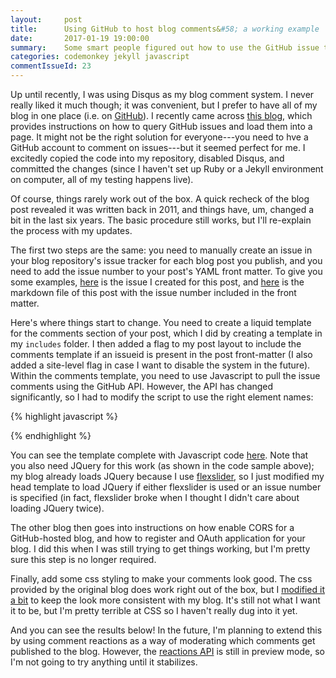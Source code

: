 ```yaml
---
layout:     post
title:      Using GitHub to host blog comments&#58; a working example
date:       2017-01-19 19:00:00
summary:    Some smart people figured out how to use the GitHub issue tracker for hosting blog comments, but their example is outdated and missing some steps. Here's how I got it working.
categories: codemonkey jekyll javascript
commentIssueId: 23
---
```


Up until recently, I was using Disqus as my blog comment system. I never
really liked it much though; it was convenient, but I prefer to have all
of my blog in one place (i.e. on 
[GitHub](https://github.com/mkoohafkan/mkoohafkan.github.io)).
I recently came across 
[this blog](http://ivanzuzak.info/2011/02/18/github-hosted-comments-for-github-hosted-blogs.html), 
which provides instructions on how to query GitHub issues and load them
into a page. It might not be the right solution for everyone---you need
to hve a GitHub account to comment on issues---but it seemed perfect for
me. I excitedly copied the code into my repository, disabled 
Disqus, and committed the changes (since I haven't set up Ruby or a 
Jekyll environment on computer, all of my testing happens live). 

Of course, things rarely work out of the box. A quick recheck of the 
blog post revealed it was written back in 2011, and things have, um, 
changed a bit in the last six years. The basic procedure still works, 
but I'll re-explain the process with my updates.

The first two steps are the same: you need to manually create an issue 
in your blog repository's issue tracker for each blog post you publish,
and you need to add the issue number to your post's YAML front matter.
To give you some examples, 
[here](https://github.com/mkoohafkan/mkoohafkan.github.io/issues/23)
is the issue I created for this post, and 
[here](https://github.com/mkoohafkan/mkoohafkan.github.io/blob/master/_posts/2017-01-19-using-github-to-host-blog-comments.md) 
is the markdown file of this post with the issue number included in the 
front matter.

Here's where things start to change. You need to create a liquid 
template for the comments section of your post, which I did by creating
a template  in my `includes` folder. I then added a flag to my post
layout to include the comments template if an issueid is present in the
post front-matter (I also added a site-level flag in case I want to 
disable the system in the future). Within the comments template, you 
need to use Javascript to pull the issue comments using the GitHub API.
However, the API has changed significantly, so I had to modify the 
script to use the right element names:

{% highlight javascript %}
<script src="https://ajax.googleapis.com/ajax/libs/jquery/3.1.1/jquery.min.js"></script>
<script type="text/javascript" src="http://www.datejs.com/build/date.js"></script>
<script type="text/javascript">
  function loadComments(data) {
    for (var i=0; i<data.length; i++) {
      var cuser = data[i].user.login;
      var cuserlink = data[i].user.html_url;
      var clink = data[i].html_url;
      var cbody = data[i].body;
      var cavatarlink = data[i].user.avatar_url;      
      var cdate = Date.parse(data[i].created_at).toString("yyyy-MM-dd HH:mm:ss");
      $("#comments").append("<div class='comment'><div class='commentheader'><div class='commentgravatar'>" + '<img src="' + cavatarlink + '" alt="" width="20" height="20">' + "</div><a class='commentuser' href=\""+ cuserlink + "\">" + cuser + "</a><a class='commentdate' href=\"" + clink + "\">" + cdate + "</a></div><div class='commentbody'>" + cbody + "</div></div>");
    }
  }
  $.ajax("https://api.github.com/repos/{{ site.githubUser}}/{{ site.githubRepo }}/issues/{{ page.commentIssueId }}/comments", {
    headers: {Accept: "application/vnd.github.full+json"},
    dataType: "json",
    success: function(msg){
      loadComments(msg);
   }
  });
</script>
{% endhighlight %}

You can see the template complete with Javascript code 
[here](https://github.com/mkoohafkan/mkoohafkan.github.io/blob/master/_includes/post_comments.html). 
Note that you also need JQuery for this work (as shown in the code 
sample above); my blog already loads JQuery because I use 
[flexslider](https://github.com/woocommerce/FlexSlider), 
so I just modified my head template to load JQuery if either flexslider 
is used or an issue number is specified (in fact, flexslider broke when 
I thought I didn't care about loading JQuery twice).

The other blog then goes into instructions on how enable CORS for a 
GitHub-hosted blog, and how to register and OAuth application for your
blog. I did this when I was still trying to get things working, but I'm
pretty sure this step is no longer required.

Finally, add some css styling to make your comments look good. The css
provided by the original blog does work right out of the box, but I 
[modified it a bit](https://github.com/mkoohafkan/mkoohafkan.github.io/blob/master/css/github-comments.css) 
to keep the look more consistent with my blog. It's still not what I 
want it to be, but I'm pretty terrible at CSS so I haven't really dug 
into it yet.

And you can see the results below! In the future, I'm planning to 
extend this by using comment reactions as a way of moderating which 
comments get published to the blog. However, the 
[reactions API](https://developer.github.com/v3/reactions/)
is still in preview mode, so I'm not going to try anything until it
stabilizes.
